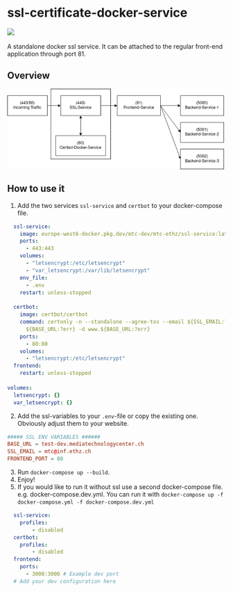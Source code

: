 # ssl-certificate-docker-service

<img src="https://img.shields.io/static/v1?label=status&message=in-review&color=orange">

A standalone docker ssl service. It can be attached to the regular front-end application through port 81.

## Overview
<img src="example-frontend/SSL-Service-Overview.png" width="500" alt="ssl-overview">

## How to use it

1. Add the two services `ssl-service` and `certbot` to your docker-compose file.

```yaml
  ssl-service:
    image: europe-west6-docker.pkg.dev/mtc-dev/mtc-ethz/ssl-service:latest
    ports:
      - 443:443
    volumes:
      - "letsencrypt:/etc/letsencrypt"
      - "var_letsencrypt:/var/lib/letsencrypt"
    env_file:
      - .env
    restart: unless-stopped

  certbot:
    image: certbot/certbot
    command: certonly -n --standalone --agree-tos --email ${SSL_EMAIL:?err} -d
      ${BASE_URL:?err} -d www.${BASE_URL:?err}
    ports:
      - 80:80
    volumes:
      - "letsencrypt:/etc/letsencrypt"
  frontend:
    restart: unless-stopped

volumes:
  letsencrypt: {}
  var_letsencrypt: {}
```

2. Add the ssl-variables to your `.env`-file or copy the existing one. Obviously adjust them to your website.
```conf
##### SSL ENV VARIABLES ###### 
BASE_URL = test-dev.mediatechnologycenter.ch
SSL_EMAIL = mtc@inf.ethz.ch
FRONTEND_PORT = 80
```
3. Run `docker-compose up --build`.
4. Enjoy!
5. If you would like to run it without ssl use a second docker-compose file. e.g. docker-compose.dev.yml.
   You can run it with `docker-compose up -f docker-compose.yml -f docker-compose.dev.yml`
```yml
  ssl-service:
    profiles:
        - disabled
  certbot:
    profiles:
        - disabled
  frontend:
    ports:
      - 3000:3000 # Example dev port
  # Add your dev configuration here
```

